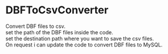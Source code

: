 # DBFToCsvConverter
Convert DBF files to csv. </br>
set the path of the DBF files inside the code.</br>
set the destination path where you want to save the csv files.</br>
On request i can update the code to convert DBF files to MySQL.</br>
